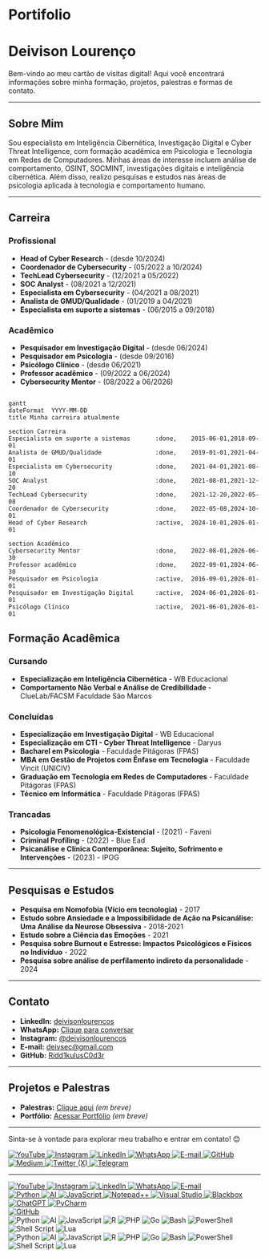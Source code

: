 # Portifolio

# **Deivison Lourenço**

Bem-vindo ao meu cartão de visitas digital! Aqui você encontrará informações sobre minha formação, projetos, palestras e formas de contato.

---

## **Sobre Mim**

Sou especialista em Inteligência Cibernética, Investigação Digital e Cyber Threat Intelligence, com formação acadêmica em Psicologia e Tecnologia em Redes de Computadores. Minhas áreas de interesse incluem análise de comportamento, OSINT, SOCMINT, investigações digitais e inteligência cibernética. Além disso, realizo pesquisas e estudos nas áreas de psicologia aplicada à tecnologia e comportamento humano.

---
## **Carreira**
### **Profissional**
- **Head of Cyber Research** - (desde 10/2024)
- **Coordenador de Cybersecurity** - (05/2022 a 10/2024)
- **TechLead Cybersecurity** - (12/2021 a 05/2022)
- **SOC Analyst** - (08/2021 a 12/2021)
- **Especialista em Cybersecurity** - (04/2021 a 08/2021)
- **Analista de GMUD/Qualidade** - (01/2019 a 04/2021)
- **Especialista em suporte a sistemas** - (06/2015 a 09/2018)

### **Acadêmico**
- **Pesquisador em Investigação Digital** - (desde 06/2024)
- **Pesquisador em Psicologia** - (desde 09/2016)
- **Psicólogo Clínico** - (desde 06/2021)
- **Professor acadêmico** - (09/2022 a 06/2024)
- **Cybersecurity Mentor** - (08/2022 a 06/2026)

```mermaid

gantt
dateFormat  YYYY-MM-DD
title Minha carreira atualmente

section Carreira
Especialista em suporte a sistemas       :done,    2015-06-01,2018-09-01
Analista de GMUD/Qualidade               :done,    2019-01-01,2021-04-01
Especialista em Cybersecurity            :done,    2021-04-01,2021-08-10
SOC Analyst                              :done,    2021-08-01,2021-12-20
TechLead Cybersecurity                   :done,    2021-12-20,2022-05-08
Coordenador de Cybersecurity             :done,    2022-05-08,2024-10-01
Head of Cyber Research                   :active,  2024-10-01,2026-01-01

section Acadêmico
Cybersecurity Mentor                     :done,    2022-08-01,2026-06-30
Professor acadêmico                      :done,    2022-09-01,2024-06-30
Pesquisador em Psicologia                :active,  2016-09-01,2026-01-01
Pesquisador em Investigação Digital      :active,  2024-06-01,2026-01-01
Psicólogo Clínico                        :active,  2021-06-01,2026-01-01
```

## **Formação Acadêmica**
### **Cursando**
- **Especialização em Inteligência Cibernética** - WB Educacional
- **Comportamento Não Verbal e Análise de Credibilidade** - ClueLab/FACSM Faculdade São Marcos

### **Concluídas**
- **Especialização em Investigação Digital** - WB Educacional
- **Especialização em CTI - Cyber Threat Intelligence** - Daryus
- **Bacharel em Psicologia** - Faculdade Pitágoras (FPAS)
- **MBA em Gestão de Projetos com Ênfase em Tecnologia** - Faculdade Vincit (UNICIV)
- **Graduação em Tecnologia em Redes de Computadores** - Faculdade Pitágoras (FPAS)
- **Técnico em Informática** - Faculdade Pitágoras (FPAS)

### **Trancadas**
- **Psicologia Fenomenológica-Existencial** - (2021) - Faveni 
- **Criminal Profiling** - (2022) - Blue Ead
- **Psicanálise e Clínica Contemporânea: Sujeito, Sofrimento e Intervenções** - (2023) - IPOG

---

## **Pesquisas e Estudos**

- **Pesquisa em Nomofobia (Vício em tecnologia)** - 2017  
- **Estudo sobre Ansiedade e a Impossibilidade de Ação na Psicanálise: Uma Análise da Neurose Obsessiva** - 2018-2021  
- **Estudo sobre a Ciência das Emoções** - 2021  
- **Pesquisa sobre Burnout e Estresse: Impactos Psicológicos e Físicos no Indivíduo** - 2022  
- **Pesquisa sobre análise de perfilamento indireto da personalidade** - 2024  

---

## **Contato**

- **LinkedIn:** [deivisonlourencos](https://www.linkedin.com/in/deivisonlourencos/)  
- **WhatsApp:** [Clique para conversar](https://wa.me/31993742973)  
- **Instagram:** [@deivisonlourencos](https://www.instagram.com/deivisonlourencos)  
- **E-mail:** [deivsec@gmail.com](mailto:deivsec@gmail.com)  
- **GitHub:** [Ridd1kulusC0d3r](https://github.com/Ridd1kulusC0d3r)  

---

## **Projetos e Palestras**

- **Palestras:** [Clique aqui](#) *(em breve)*  
- **Portfólio:** [Acessar Portfólio](#) *(em breve)*  

---

Sinta-se à vontade para explorar meu trabalho e entrar em contato! 😊

<div> 
  <!-- YouTube -->
  <a href="https://www.youtube.com/playlist?list=PL2ZxeW1VQqpMaPkDxwK-rCK5adHsHtQAi" target="_blank">
    <img src="https://img.shields.io/badge/YouTube-FF0000?style=for-the-badge&logo=youtube&logoColor=white" alt="YouTube">
  </a>
  
  <!-- Instagram -->
  <a href="https://www.instagram.com/deivisonlourencos" target="_blank">
    <img src="https://img.shields.io/badge/-Instagram-%23E4405F?style=for-the-badge&logo=instagram&logoColor=white" alt="Instagram">
  </a>
  
  <!-- LinkedIn -->
  <a href="https://www.linkedin.com/in/deivisonlourencos/" target="_blank">
    <img src="https://img.shields.io/badge/-LinkedIn-%230077B5?style=for-the-badge&logo=linkedin&logoColor=white" alt="LinkedIn">
  </a> 
  
  <!-- WhatsApp -->
  <a href="https://wa.me/31993742973" target="_blank">
    <img src="https://img.shields.io/badge/-WhatsApp-%25D366?style=for-the-badge&logo=whatsapp&logoColor=white" alt="WhatsApp">
  </a>
  
  <!-- E-mail -->
  <a href="mailto:deivsec@gmail.com" target="_blank">
    <img src="https://img.shields.io/badge/-Email-D14836?style=for-the-badge&logo=gmail&logoColor=white" alt="E-mail">
  </a>

  <!-- GitHub -->
  <a href="https://github.com/Ridd1kulusC0d3r" target="_blank">
    <img src="https://img.shields.io/badge/-GitHub-181717?style=for-the-badge&logo=github&logoColor=white" alt="GitHub">
  </a>

  <!-- Medium -->
  <a href="https://medium.com/@deivsec" target="_blank">
    <img src="https://img.shields.io/badge/-Medium-000000?style=for-the-badge&logo=medium&logoColor=white" alt="Medium">
  </a>

  <!-- Twitter (X) -->
  <a href="https://x.com/psideivison" target="_blank">
    <img src="https://img.shields.io/badge/-Twitter_(X)-1DA1F2?style=for-the-badge&logo=x&logoColor=white" alt="Twitter (X)">
  </a>

  <!-- Telegram -->
  <a href="https://t.me/Ridd1kulusC0d3r" target="_blank">
    <img src="https://img.shields.io/badge/-Telegram-26A5E4?style=for-the-badge&logo=telegram&logoColor=white" alt="Telegram">
  </a>
</div>

---
<div> 
  <!-- YouTube -->
  <a href="https://www.youtube.com/playlist?list=PL2ZxeW1VQqpMaPkDxwK-rCK5adHsHtQAi" target="_blank">
    <img src="https://img.shields.io/badge/YouTube-FF0000?style=for-the-badge&logo=youtube&logoColor=white" alt="YouTube">
  </a>
  
  <!-- Instagram -->
  <a href="https://www.instagram.com/deivisonlourencos" target="_blank">
    <img src="https://img.shields.io/badge/-Instagram-%23E4405F?style=for-the-badge&logo=instagram&logoColor=white" alt="Instagram">
  </a>
  
  <!-- LinkedIn -->
  <a href="https://www.linkedin.com/in/deivisonlourencos/" target="_blank">
    <img src="https://img.shields.io/badge/-LinkedIn-%230077B5?style=for-the-badge&logo=linkedin&logoColor=white" alt="LinkedIn">
  </a> 
  
  <!-- WhatsApp -->
  <a href="https://wa.me/31993742973" target="_blank">
    <img src="https://img.shields.io/badge/-WhatsApp-%25D366?style=for-the-badge&logo=whatsapp&logoColor=white" alt="WhatsApp">
  </a>
  
  <!-- E-mail -->
  <a href="mailto:deivsec@gmail.com" target="_blank">
    <img src="https://img.shields.io/badge/-Email-D14836?style=for-the-badge&logo=gmail&logoColor=white" alt="E-mail">
  </a>
  
  <!-- GitHub -->

  <div>
  <!-- Python -->
  <a href="https://www.python.org" target="_blank">
    <img src="https://img.shields.io/badge/-Python-3776AB?style=for-the-badge&logo=python&logoColor=white" alt="Python">
  </a>

  <!-- AI -->
  <a href="https://openai.com" target="_blank">
    <img src="https://img.shields.io/badge/-AI-FF6F00?style=for-the-badge&logo=openai&logoColor=white" alt="AI">
  </a>

  <!-- JavaScript -->
  <a href="https://developer.mozilla.org/en-US/docs/Web/JavaScript" target="_blank">
    <img src="https://img.shields.io/badge/-JavaScript-F7DF1E?style=for-the-badge&logo=javascript&logoColor=black" alt="JavaScript">
  </a>
  
  <!-- Notepad++ -->
  <a href="https://notepad-plus-plus.org/" target="_blank">
    <img src="https://img.shields.io/badge/-Notepad++-90E59A?style=for-the-badge&logo=notepad%2B%2B&logoColor=black" alt="Notepad++">
  </a>

  <!-- Visual Studio -->
  <a href="https://visualstudio.microsoft.com/" target="_blank">
    <img src="https://img.shields.io/badge/-Visual%20Studio-5C2D91?style=for-the-badge&logo=visual-studio&logoColor=white" alt="Visual Studio">
  </a>

  <!-- Blackbox -->
  <a href="https://www.useblackbox.io/" target="_blank">
    <img src="https://img.shields.io/badge/-Blackbox-000000?style=for-the-badge&logo=blackbox&logoColor=white" alt="Blackbox">
  </a>

  <!-- ChatGPT -->
  <a href="https://openai.com/chatgpt" target="_blank">
    <img src="https://img.shields.io/badge/-ChatGPT-00A67E?style=for-the-badge&logo=openai&logoColor=white" alt="ChatGPT">
  </a>

  <!-- PyCharm -->
  <a href="https://www.jetbrains.com/pycharm/" target="_blank">
    <img src="https://img.shields.io/badge/-PyCharm-000000?style=for-the-badge&logo=pycharm&logoColor=white" alt="PyCharm">
  </a>
</div>

  <a href="https://github.com/Ridd1kulusC0d3r" target="_blank">
    <img src="https://img.shields.io/badge/-GitHub-181717?style=for-the-badge&logo=github&logoColor=white" alt="GitHub">
  </a>
</div>



<div>
  <!-- Python -->
  <img src="https://img.shields.io/badge/Python-60%25-3776AB?style=for-the-badge&logo=python&logoColor=white" alt="Python">

  <!-- AI -->
  <img src="https://img.shields.io/badge/AI-30%25-FF6F00?style=for-the-badge&logo=openai&logoColor=white" alt="AI">

  <!-- JavaScript -->
  <img src="https://img.shields.io/badge/JavaScript-100%25-F7DF1E?style=for-the-badge&logo=javascript&logoColor=black" alt="JavaScript">

  <!-- R -->
  <img src="https://img.shields.io/badge/R-100%25-276DC3?style=for-the-badge&logo=r&logoColor=white" alt="R">

  <!-- PHP -->
  <img src="https://img.shields.io/badge/PHP-100%25-777BB4?style=for-the-badge&logo=php&logoColor=white" alt="PHP">

  <!-- Go -->
  <img src="https://img.shields.io/badge/Go-100%25-00ADD8?style=for-the-badge&logo=go&logoColor=white" alt="Go">

  <!-- Bash -->
  <img src="https://img.shields.io/badge/Bash-100%25-4EAA25?style=for-the-badge&logo=gnu-bash&logoColor=white" alt="Bash">

  <!-- PowerShell -->
  <img src="https://img.shields.io/badge/PowerShell-100%25-5391FE?style=for-the-badge&logo=powershell&logoColor=white" alt="PowerShell">

  <!-- Shell Script -->
  <img src="https://img.shields.io/badge/Shell_Script-100%25-89E051?style=for-the-badge&logo=shell&logoColor=black" alt="Shell Script">

  <!-- Lua -->
  <img src="https://img.shields.io/badge/Lua-100%25-2C2D72?style=for-the-badge&logo=lua&logoColor=white" alt="Lua">
</div>



<div>
  <!-- Python -->
  <img src="https://img.shields.io/badge/Python-3776AB?style=for-the-badge&logo=python&logoColor=white" alt="Python">

  <!-- AI -->
  <img src="https://img.shields.io/badge/AI-FF6F00?style=for-the-badge&logo=openai&logoColor=white" alt="AI">

  <!-- JavaScript -->
  <img src="https://img.shields.io/badge/JavaScript-F7DF1E?style=for-the-badge&logo=javascript&logoColor=black" alt="JavaScript">

  <!-- R -->
  <img src="https://img.shields.io/badge/R-276DC3?style=for-the-badge&logo=r&logoColor=white" alt="R">

  <!-- PHP -->
  <img src="https://img.shields.io/badge/PHP-777BB4?style=for-the-badge&logo=php&logoColor=white" alt="PHP">

  <!-- Go -->
  <img src="https://img.shields.io/badge/Go-00ADD8?style=for-the-badge&logo=go&logoColor=white" alt="Go">

  <!-- Bash -->
  <img src="https://img.shields.io/badge/Bash-4EAA25?style=for-the-badge&logo=gnu-bash&logoColor=white" alt="Bash">

  <!-- PowerShell -->
  <img src="https://img.shields.io/badge/PowerShell-5391FE?style=for-the-badge&logo=powershell&logoColor=white" alt="PowerShell">

  <!-- Shell Script -->
  <img src="https://img.shields.io/badge/Shell_Script-89E051?style=for-the-badge&logo=shell&logoColor=black" alt="Shell Script">

  <!-- Lua -->
  <img src="https://img.shields.io/badge/Lua-2C2D72?style=for-the-badge&logo=lua&logoColor=white" alt="Lua">
</div>
